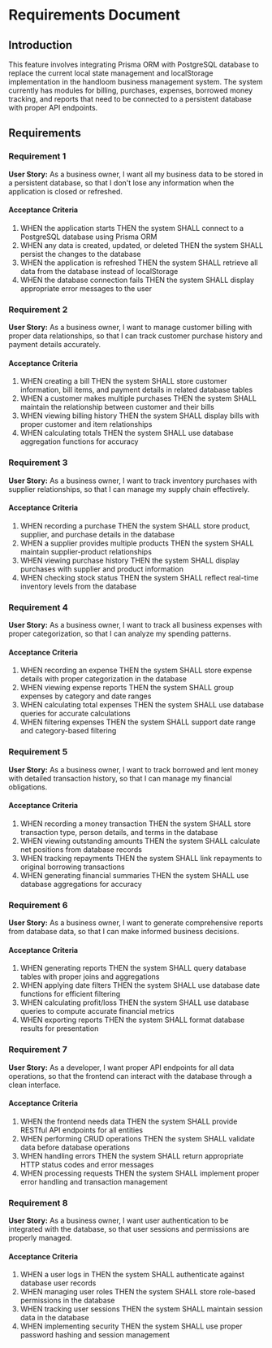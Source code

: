 # Requirements Document

## Introduction

This feature involves integrating Prisma ORM with PostgreSQL database to replace the current local state management and localStorage implementation in the handloom business management system. The system currently has modules for billing, purchases, expenses, borrowed money tracking, and reports that need to be connected to a persistent database with proper API endpoints.

## Requirements

### Requirement 1

**User Story:** As a business owner, I want all my business data to be stored in a persistent database, so that I don't lose any information when the application is closed or refreshed.

#### Acceptance Criteria

1. WHEN the application starts THEN the system SHALL connect to a PostgreSQL database using Prisma ORM
2. WHEN any data is created, updated, or deleted THEN the system SHALL persist the changes to the database
3. WHEN the application is refreshed THEN the system SHALL retrieve all data from the database instead of localStorage
4. WHEN the database connection fails THEN the system SHALL display appropriate error messages to the user

### Requirement 2

**User Story:** As a business owner, I want to manage customer billing with proper data relationships, so that I can track customer purchase history and payment details accurately.

#### Acceptance Criteria

1. WHEN creating a bill THEN the system SHALL store customer information, bill items, and payment details in related database tables
2. WHEN a customer makes multiple purchases THEN the system SHALL maintain the relationship between customer and their bills
3. WHEN viewing billing history THEN the system SHALL display bills with proper customer and item relationships
4. WHEN calculating totals THEN the system SHALL use database aggregation functions for accuracy

### Requirement 3

**User Story:** As a business owner, I want to track inventory purchases with supplier relationships, so that I can manage my supply chain effectively.

#### Acceptance Criteria

1. WHEN recording a purchase THEN the system SHALL store product, supplier, and purchase details in the database
2. WHEN a supplier provides multiple products THEN the system SHALL maintain supplier-product relationships
3. WHEN viewing purchase history THEN the system SHALL display purchases with supplier and product information
4. WHEN checking stock status THEN the system SHALL reflect real-time inventory levels from the database

### Requirement 4

**User Story:** As a business owner, I want to track all business expenses with proper categorization, so that I can analyze my spending patterns.

#### Acceptance Criteria

1. WHEN recording an expense THEN the system SHALL store expense details with proper categorization in the database
2. WHEN viewing expense reports THEN the system SHALL group expenses by category and date ranges
3. WHEN calculating total expenses THEN the system SHALL use database queries for accurate calculations
4. WHEN filtering expenses THEN the system SHALL support date range and category-based filtering

### Requirement 5

**User Story:** As a business owner, I want to track borrowed and lent money with detailed transaction history, so that I can manage my financial obligations.

#### Acceptance Criteria

1. WHEN recording a money transaction THEN the system SHALL store transaction type, person details, and terms in the database
2. WHEN viewing outstanding amounts THEN the system SHALL calculate net positions from database records
3. WHEN tracking repayments THEN the system SHALL link repayments to original borrowing transactions
4. WHEN generating financial summaries THEN the system SHALL use database aggregations for accuracy

### Requirement 6

**User Story:** As a business owner, I want to generate comprehensive reports from database data, so that I can make informed business decisions.

#### Acceptance Criteria

1. WHEN generating reports THEN the system SHALL query database tables with proper joins and aggregations
2. WHEN applying date filters THEN the system SHALL use database date functions for efficient filtering
3. WHEN calculating profit/loss THEN the system SHALL use database queries to compute accurate financial metrics
4. WHEN exporting reports THEN the system SHALL format database results for presentation

### Requirement 7

**User Story:** As a developer, I want proper API endpoints for all data operations, so that the frontend can interact with the database through a clean interface.

#### Acceptance Criteria

1. WHEN the frontend needs data THEN the system SHALL provide RESTful API endpoints for all entities
2. WHEN performing CRUD operations THEN the system SHALL validate data before database operations
3. WHEN handling errors THEN the system SHALL return appropriate HTTP status codes and error messages
4. WHEN processing requests THEN the system SHALL implement proper error handling and transaction management

### Requirement 8

**User Story:** As a business owner, I want user authentication to be integrated with the database, so that user sessions and permissions are properly managed.

#### Acceptance Criteria

1. WHEN a user logs in THEN the system SHALL authenticate against database user records
2. WHEN managing user roles THEN the system SHALL store role-based permissions in the database
3. WHEN tracking user sessions THEN the system SHALL maintain session data in the database
4. WHEN implementing security THEN the system SHALL use proper password hashing and session management